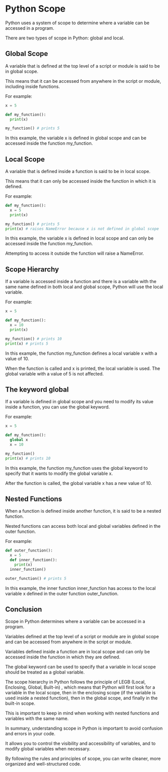 # Python Scope

Python uses a system of scope to determine where a variable can be accessed in a program.

There are two types of scope in Python: global and local.

## Global Scope

A variable that is defined at the top level of a script or module is said to be in global scope.

This means that it can be accessed from anywhere in the script or module, including inside functions.

For example:

```python
x = 5

def my_function():
  print(x)

my_function() # prints 5
```

In this example, the variable x is defined in global scope and can be accessed inside the function my\_function.

## Local Scope

A variable that is defined inside a function is said to be in local scope.

This means that it can only be accessed inside the function in which it is defined.

For example:

```python
def my_function():
  x = 5
  print(x)

my_function() # prints 5
print(x) # raises NameError because x is not defined in global scope
```

In this example, the variable x is defined in local scope and can only be accessed inside the function my\_function.

Attempting to access it outside the function will raise a NameError.

## Scope Hierarchy

If a variable is accessed inside a function and there is a variable with the same name defined in both local and global scope, Python will use the local variable.

For example:

```python
x = 5

def my_function():
  x = 10
  print(x)

my_function() # prints 10
print(x) # prints 5
```

In this example, the function my\_function defines a local variable x with a value of 10.

When the function is called and x is printed, the local variable is used. The global variable with a value of 5 is not affected.

## The keyword global

If a variable is defined in global scope and you need to modify its value inside a function, you can use the global keyword.

For example:

```python
x = 5

def my_function():
  global x
  x = 10

my_function()
print(x) # prints 10
```

In this example, the function my\_function uses the global keyword to specify that it wants to modify the global variable x.

After the function is called, the global variable x has a new value of 10.

## Nested Functions

When a function is defined inside another function, it is said to be a nested function.

Nested functions can access both local and global variables defined in the outer function.

For example:

```python
def outer_function():
  x = 5
  def inner_function():
    print(x)
  inner_function()

outer_function() # prints 5
```

In this example, the inner function inner\_function has access to the local variable x defined in the outer function outer\_function.

## Conclusion

Scope in Python determines where a variable can be accessed in a program.

Variables defined at the top level of a script or module are in global scope and can be accessed from anywhere in the script or module.

Variables defined inside a function are in local scope and can only be accessed inside the function in which they are defined.

The global keyword can be used to specify that a variable in local scope should be treated as a global variable.

The scope hierarchy in Python follows the principle of LEGB (Local, Enclosing, Global, Built-in) , which means that Python will first look for a variable in the local scope, then in the enclosing scope (if the variable is used inside a nested function), then in the global scope, and finally in the built-in scope.

This is important to keep in mind when working with nested functions and variables with the same name.

In summary, understanding scope in Python is important to avoid confusion and errors in your code.

It allows you to control the visibility and accessibility of variables, and to modify global variables when necessary.

By following the rules and principles of scope, you can write cleaner, more organized and well-structured code.
